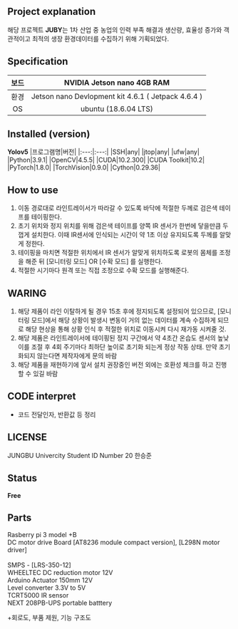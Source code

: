 ## **Project explanation**
해당 프로젝트 **JUBY**는 1차 산업 중 농업의 인력 부족 해결과 생산량, 효율성 증가와 객관적이고 최적의 생장 환경데이터를 수집하기 위해 기획되었다.

## **Specification**

|보드| NVIDIA Jetson nano 4GB RAM|
|:--:|:---:|
|환경| Jetson nano Devlopment kit 4.6.1 ( Jetpack 4.6.4 )|
|OS| ubuntu (18.6.04 LTS)|

## **Installed (version)**
**Yolov5**
|프로그램명|버전|
|:---:|:---:|
|SSH|any|
|jtop|any|
|ufw|any|
|Python|3.9.1|
|OpenCV|4.5.5|
|CUDA|10.2.300|
|CUDA Toolkit|10.2|
|PyTorch|1.8.0|
|TorchVision|0.9.0|
|Cython|0.29.36|


## **How to use**
1. 이동 경로대로 라인트레이서가 따라갈 수 있도록 바닥에 적절한 두께로 검은색 테이프를 테이핑한다.
2. 초기 위치와 정지 위치를 위해 검은색 테이프를 양쪽 IR 센서가 한번에 닿을만큼 두껍게 설치한다. 이때 IR센서에 인식되는 시간이 약 1초 이상 유지되도록 두께를 알맞게 정한다.
3. 테이핑을 마치면 적절한 위치에서 IR 센서가 알맞게 위치하도록 로봇의 몸체를 조정을 해준 뒤 [모니터링 모드] OR [수확 모드] 를 실행한다.
4. 적절한 시기마다 원격 또는 직접 조정으로 수확 모드를 실행해준다.



## **WARING**
1. 해당 제품이 라인 이탈하게 될 경우 15초 후에 정지되도록 설정되어 있으므로, [모니터링 모드]에서 해당 상황이 발생시 변동이 거의 없는 데이터를 계속 수집하게 되므로 해당 현상을 통해 상황 인식 후 적절한 위치로 이동시켜 다시 재가동 시켜줄 것.
2. 해당 제품은 라인트레이서에 테이핑된 정지 구간에서 약 4초간 온습도 센서의 높낮이를 조절 후 4회 주기마다 최하단 높이로 초기화 되는게 정상 작동 상태. 만약 초기화되지 않는다면 제작자에게 문의 바람
3. 해당 제품을 재현하기에 앞서 설치 권장중인 버전 외에는 호환성 체크를 하고 진행할 수 있길 바람



## CODE interpret
- 코드 전달인자, 반환값 등 정리


## **LICENSE**
JUNGBU Univercity Student ID Number 20 한승준

## **Status**
**Free**


## Parts
Rasberry pi 3 model +B
<br/>DC motor drive Board [AT8236 module compact version], [L298N motor driver]
<br/>
<br/>SMPS - [LRS-350-12]
<br/>WHEELTEC DC reduction motor 12V
<br/>Arduino Actuator 150mm 12V
<br/>Level converter 3.3V to 5V
<br/>TCRT5000 IR sensor
<br/>NEXT 208PB-UPS portable batttery
<br/>

+회로도, 부품 제원, 기능 구조도
